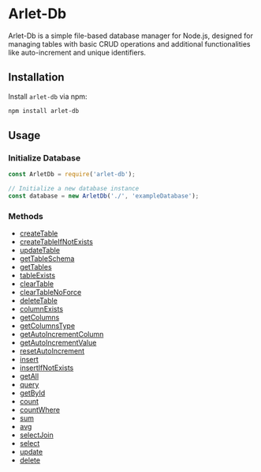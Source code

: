 # Arlet-Db

Arlet-Db is a simple file-based database manager for Node.js, designed for managing tables with basic CRUD operations and additional functionalities like auto-increment and unique identifiers.

## Installation
Install `arlet-db` via npm:

```bash
npm install arlet-db
```

## Usage

### Initialize Database

```javascript
const ArletDb = require('arlet-db');

// Initialize a new database instance
const database = new ArletDb('./', 'exampleDatabase');
```
### Methods

- [createTable](./docs/createTable.md)
- [createTableIfNotExists](./docs/createTableIfNotExists.md)
- [updateTable](./docs/updateTable.md)
- [getTableSchema](./docs/getTableSchema.md)
- [getTables](./docs/getTables.md)
- [tableExists](./docs/tableExists.md)
- [clearTable](./docs/clearTable.md)
- [clearTableNoForce](./docs/clearTableNoForce.md)
- [deleteTable](./docs/deleteTable.md)
- [columnExists](./docs/columnExists.md)
- [getColumns](./docs/getColumns.md)
- [getColumnsType](./docs/getColumnsType.md)
- [getAutoIncrementColumn](./docs/getAutoIncrementColumn.md)
- [getAutoIncrementValue](./docs/getAutoIncrementValue.md)
- [resetAutoIncrement](./docs/resetAutoIncrement.md)
- [insert](./docs/insert.md)
- [insertIfNotExists](./docs/insertIfNotExists.md)
- [getAll](./docs/getAll.md)
- [query](./docs/query.md)
- [getById](./docs/getById.md)
- [count](./docs/count.md)
- [countWhere](./docs/countWhere.md)
- [sum](./docs/sum.md)
- [avg](./docs/avg.md)
- [selectJoin](./docs/selectJoin.md)
- [select](./docs/select.md)
- [update](./docs/update.md)
- [delete](./docs/delete.md)



